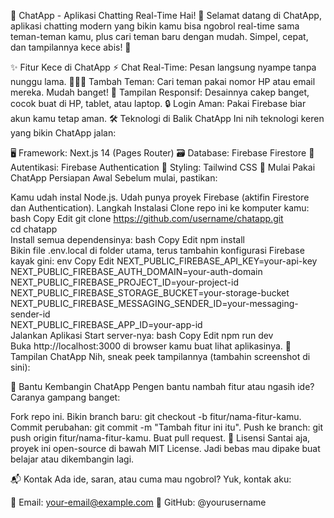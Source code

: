 💬 ChatApp - Aplikasi Chatting Real-Time
Hai! 👋 Selamat datang di ChatApp, aplikasi chatting modern yang bikin kamu bisa ngobrol real-time sama teman-teman kamu, plus cari teman baru dengan mudah. Simpel, cepat, dan tampilannya kece abis! 🚀

✨ Fitur Kece di ChatApp
⚡ Chat Real-Time: Pesan langsung nyampe tanpa nunggu lama.
🧑‍🤝‍🧑 Tambah Teman: Cari teman pakai nomor HP atau email mereka. Mudah banget!
📱 Tampilan Responsif: Desainnya cakep banget, cocok buat di HP, tablet, atau laptop.
🔒 Login Aman: Pakai Firebase biar akun kamu tetap aman.
🛠️ Teknologi di Balik ChatApp
Ini nih teknologi keren yang bikin ChatApp jalan:

🖥️ Framework: Next.js 14 (Pages Router)
🗃️ Database: Firebase Firestore
🔐 Autentikasi: Firebase Authentication
🎨 Styling: Tailwind CSS
🚀 Mulai Pakai ChatApp
Persiapan Awal
Sebelum mulai, pastikan:

Kamu udah instal Node.js.
Udah punya proyek Firebase (aktifin Firestore dan Authentication).
Langkah Instalasi
Clone repo ini ke komputer kamu:
bash
Copy
Edit
git clone https://github.com/username/chatapp.git  
cd chatapp  
Install semua dependensinya:
bash
Copy
Edit
npm install  
Bikin file .env.local di folder utama, terus tambahin konfigurasi Firebase kayak gini:
env
Copy
Edit
NEXT_PUBLIC_FIREBASE_API_KEY=your-api-key  
NEXT_PUBLIC_FIREBASE_AUTH_DOMAIN=your-auth-domain  
NEXT_PUBLIC_FIREBASE_PROJECT_ID=your-project-id  
NEXT_PUBLIC_FIREBASE_STORAGE_BUCKET=your-storage-bucket  
NEXT_PUBLIC_FIREBASE_MESSAGING_SENDER_ID=your-messaging-sender-id  
NEXT_PUBLIC_FIREBASE_APP_ID=your-app-id  
Jalankan Aplikasi
Start server-nya:
bash
Copy
Edit
npm run dev  
Buka http://localhost:3000 di browser kamu buat lihat aplikasinya.
📸 Tampilan ChatApp
Nih, sneak peek tampilannya (tambahin screenshot di sini):


🤝 Bantu Kembangin ChatApp
Pengen bantu nambah fitur atau ngasih ide? Caranya gampang banget:

Fork repo ini.
Bikin branch baru: git checkout -b fitur/nama-fitur-kamu.
Commit perubahan: git commit -m "Tambah fitur ini itu".
Push ke branch: git push origin fitur/nama-fitur-kamu.
Buat pull request.
📜 Lisensi
Santai aja, proyek ini open-source di bawah MIT License. Jadi bebas mau dipake buat belajar atau dikembangin lagi.

📬 Kontak
Ada ide, saran, atau cuma mau ngobrol? Yuk, kontak aku:

📧 Email: your-email@example.com
🐙 GitHub: @yourusername
